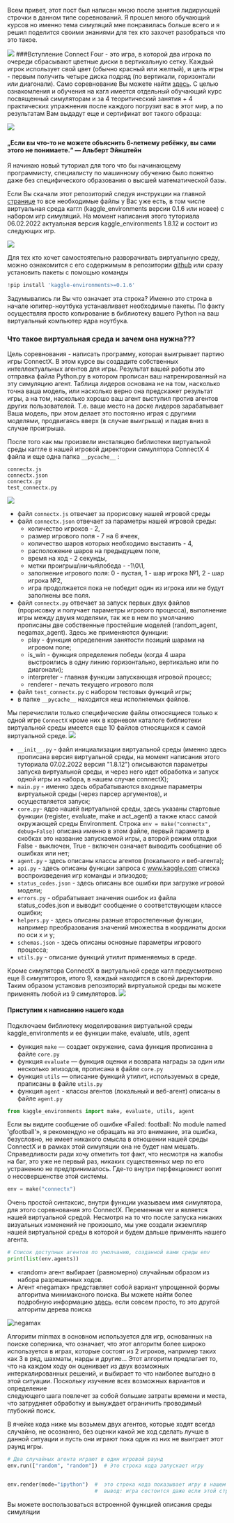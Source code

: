 Всем привет, этот пост был написан мною после занятия лидирующей строчки в данном типе соревнований. Я прошел много 
обучающий курсов но именно тема симуляций мне понравилась больше всего и я решил поделится своими знаниями для тех 
кто захочет разобраться что это такое.  

![](../img/lider.png)
###Вступление
Connect Four - это игра, в которой два игрока по очереди сбрасывают цветные диски в вертикальную сетку. Каждый 
 игрок использует свой цвет (обычно красный или желтый), и цель игры - первым получить четыре диска подряд (по 
вертикали, горизонтали или диагонали). Само соревнование Вы можете найти [здесь](https://www.kaggle.com/c/connectx).
С целью ознакомления и обучения на кагл имеется отдельный обучающий курс посвященный симуляторам и за 4 
теоритический занятия + 4 практических упражнения после каждого погрузит вас в этот мир, а по результатам Вам 
выдадут еще и сертификат вот такого образца:

![](../img/sertificat.jpg)



#### „Если вы что-то не можете объяснить 6-летнему ребёнку, вы сами этого не понимаете.“ —  Альберт Эйнштейн
Я начинаю новый туториал для того что бы начинающему программисту, специалисту по машинному обучению было понятно 
даже без специфического образования о высшей математической базы. 

Если Вы скачали этот репозиторий следуя инструкции на главной [странице](../Readme.md) то все необходимые файлы у 
Вас уже есть, в том числе виртуальная среда каггл (kaggle_environments версии 0.1.6 или новее) с набором игр 
симуляций. На момент написания этого туториала 06.02.2022 актуальная версия kaggle_environments 1.8.12 и состоит из 
следующих игр.

![](../img/games.png)

Для тех кто хочет самостоятельно разворачивать виртуальную среду, можно ознакомится с его содержимым в репозитории 
[github](https://github.com/Kaggle/kaggle-environments) или сразу установить пакеты с помощью команды

```python
!pip install 'kaggle-environments>=0.1.6'
```
Задумывались ли Вы что означает эта строка?
Именно это строка в начале юпитер-ноутбука устанавливает необходимые пакеты. По факту осуществляя просто копирование 
в библиотеку вашего Python на ваш виртуальный компьютер ядра ноутбука. 


### Что такое виртуальная среда и зачем она нужна???
Цель соревнования - написать программу, которая выигрывает партию игры ConnectX. В этом курсе вы создадите 
собственных интеллектуальных агентов для игры. Результат вашей работы это отправка файла Python.py в котором 
прописан ваш натренированный на эту симуляцию агент. 
Таблица лидеров основана не на том, насколько точна ваша модель, или насколько верно она предскажет результат игры, 
а на том, насколько хорошо ваш агент выступил против агентов других пользователей. Т.е. ваше место на доске лидеров 
зарабатывает Ваша модель, при этом делает это постоянно играя 
с другими моделями, продвигаясь вверх (в случае выигрыша) и падая вниз в случае проигрыша. 

После того как мы произвели инсталяцию библиотеки виртуальной среды каггле в нашей игровой директории симулятора 
ConnectX 4 файла и еще одна папка `__pycache__` : 
```commandline
connectx.js
connectx.json
connectx.py
test_connectx.py
```

![](../img/connectxdir.png)

- файл `connectx.js` отвечает за прорисовку нашей игровой среды
- файл `connectx.json` отвечает за параметры нашей игровой среды:
    * количество игроков - 2, 
    * размер игрового поля - 7 на 6 ячеек, 
    * количество шаров которых необходимо выставить - 4, 
    * расположение шаров на предыдущем поле, 
    * время на ход - 2 секунды, 
    * метки проигрыш\ничья\победа - -1\0\1, 
    * заполнение игрового поля: 0 - пустая, 1 - шар игрока №1, 2 - шар игрока №2,
    * игра продолжается пока не победит один из игрока или не будут заполнены все поля.
- файл `connectx.py` отвечает за запуск первых двух файлов (прорисовку и получает параметры игрового процесса), 
   выполнение игры между двумя моделями, так же в нем по умолчанию прописаны две собственные простейшие моделей 
   (random_agent, negamax_agent). Здесь же применяются функции:
    * play - функция определения занятости позиций шарами на игровом поле;
    * is_win - функция определения победы (когда 4 шара выстроились в одну линию горизонтально, вертикально или по 
      диагонали);
    * interpreter - главная функции запускающая игровой процесс;
    * renderer - печать текущего игрового поля 
- файл `test_connectx.py` с набором тестовых функций игры;
- в папке `__pycache__`  находится кеш исполняемых файлов.

Мы перечислили только специфические файлы относящиеся только к одной игре `ConnectX` кроме них в корневом каталоге 
библиотеки виртуальной среды имеется еще 10 файлов относящихся к самой виртуальной среде.
![](../img/envdir.png)

- `__init__.py` - файл инициализации виртуальной среды (именно здесь прописана версия виртуальной среды, на 
  момент написания этого туториала 07.02.2022 версия "1.8.12") описываются параметры запуска виртуальной среды, 
  и через него идет обработка и запуск одной игры из набора, в нашем случае connectX);
- `main.py` - именно здесь обрабатываются входные параметры виртуальной среды (через парсер аргументов), и  
  осуществляется запуск;
- `core.py`- ядро нашей виртуальной среды, здесь указаны стартовые функции (register, evaluate, make и act_agent) а 
  также класс самой окружающей среды Environment. Строка `env = make("connectx", debug=False)` описана именно в этом 
  файле, первый параметр в скобках это название запускаемой игры, а второй режим отладки False - выключен, True - 
  включен означает выводить сообщение об ошибках или нет;
- `agent.py` - здесь описаны классы агентов (локального и веб-агента);
- `api.py` -  здесь описаны функции запроса с www.kaggle.com списка воспроизведения игр команды и эпизодов;
- `status_codes.json` - здесь описаны все ошибки при загрузке игровой модели;
- `errors.py` - обрабатывает значения ошибок из файла status_codes.json и выводит сообщение о соответствующем классе 
  ошибки;
- `helpers.py` - здесь описаны разные второстепенные функции, например преобразования значений множества в координаты 
  доски по оси х и у;
- `schemas.json` - здесь описаны основные параметры игрового процесса;
- `utils.py` - описание функций утилит применяемых в среде.

Кроме симулятора ConnectX в виртуальной среде кагл предусмотрено еще 8 симуляторов, итого 9, каждый находится в 
своей директории. Таким образом установив репозиторий виртуальной среды вы можете применять любой из 9 симуляторов.
![](../img/games.png)

#### Приступим к написанию нашего кода
Подключаем библиотеку  моделирования виртуальной среды kaggle_environments и ее функции make, evaluate, utils, agent

* функция `make` — создает окружение, сама функция прописанна в файле `core.py`
* функция `evaluate` — функция оценки и возврата награды за один или несколько эпизодов, прописана в файле `core.py`
* функция `utils` — описание функций утилит, используемых в среде, праписаны в файле `utils.py`
* функция `agent` - классы агентов (локальный и веб-агент) описаны в файле `agent.py`
```python
from kaggle_environments import make, evaluate, utils, agent  
```
Если вы видите сообщение об ошибке «Failed: football: No module named 'gfootball'», я рекомендую не обращать на 
это внимание, эта ошибка, безусловно, не имеет никакого смысла в отношении нашей среды ConnectX и в рамках этой 
симуляции она не будет нам мешать. Справедливости ради хочу отметить тот факт, что несмотря на жалобы на баг, это уже 
не первый раз, никаких существенных мер по его устранению не предпринималось. Где-то внутри перфекционист вопит о 
несовершенстве этой системы.    

```python
env = make("connectx")
```
Очень простой синтаксис, внутри функции указываем имя симулятора, для этого соревнования это ConnectX. 
Переменная ver и является нашей виртуальной средой. Несмотря на то что после запуска никаких визуальных изменений не 
произошло, мы уже создали экземпляр нашей виртуальной среды в которой и будем дальше применять нашего агента. 

```python
# Список доступных агентов по умолчанию, созданной вами среды env 
print(list(env.agents))
```
* «random» агент выбирает (равномерно) случайным образом из набора разрешенных ходов.
* Агент «negamax» представляет собой вариант упрощенной формы алгоритма минимаксного поиска. Вы можете найти более 
  подробную информацию [здесь](https://en.wikipedia.org/wiki/Negamax). если совсем просто, то это другой алгоритм 
  дерева поиска  

![negamax](../img/Negamax_AlphaBeta.gif)

Алгоритм minmax в основном используется для игр, основанных на поиске соперника, что означает, что этот алгоритм 
более широко используется в играх, которые состоят из 2 игроков, например таких как 3 в ряд, шахматы, нарды и другие...
Этот алгоритм предлагает то, что на каждом ходу он оценивает из двух возможных интеркалированных решений, и 
выбирает то что наиболее выгодно в этой ситуации. Поскольку изучение всех возможных вариантов и определение  
следующего шага повлечет за собой большие затраты времени и места, 
что затрудняет обработку и вынуждает ограничить проводимый глубокий поиск.    

В ячейке кода ниже мы возьмем двух агентов, которые ходят всегда случайно, не осознанно, без оценки какой же ход 
сделать лучше в данной ситуации и пусть они играют пока один из них не выиграет этот раунд игры.
```python
# Два случайных агента играют в один игровой раунд
env.run(["random", "random"])  # Это строка кода запускает игру


env.render(mode="ipython")  #  это строка кода показывает игру в нашем ноутбуке, из этого можно сделать,  
                            #  вывод: игра состоится даже если этой строки кода не будет 
```

Вы можете воспользоваться встроенной функцией описания среды симуляции
